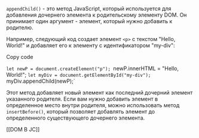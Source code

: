 `appendChild()` - это метод JavaScript, который используется для добавления дочернего элемента к родительскому элементу DOM. Он принимает один аргумент - элемент, который нужно добавить к родителю.

Например, следующий код создает элемент `<p>` с текстом "Hello, World!" и добавляет его к элементу с идентификатором "my-div":

Copy code

`let newP = document.createElement("p");
`newP.innerHTML = "Hello, World!"; 
`let myDiv = document.getElementById("my-div");
`myDiv.appendChild(newP);`

Этот метод добавляет новый элемент как последний дочерний элемент указанного родителя. Если вам нужно добавить элемент в определенное место внутри родителя, можно использовать метод `insertBefore()`, который позволяет добавлять элемент до определенного существующего дочернего элемента.

[[DOM В JC]]